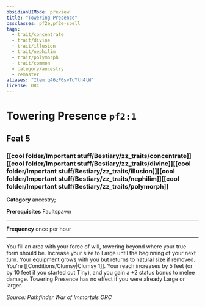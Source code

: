 ```yaml
---
obsidianUIMode: preview
title: "Towering Presence"
cssclasses: pf2e,pf2e-spell
tags:
  - trait/concentrate
  - trait/divine
  - trait/illusion
  - trait/nephilim
  - trait/polymorph
  - trait/common
  - category/ancestry
  - remaster
aliases: "Item.q46zP6svTuYth4tW"
license: ORC
---
```

# Towering Presence `pf2:1`
## Feat 5
### [[cool folder/Important stuff/Bestiary/zz_traits/concentrate]][[cool folder/Important stuff/Bestiary/zz_traits/divine]][[cool folder/Important stuff/Bestiary/zz_traits/illusion]][[cool folder/Important stuff/Bestiary/zz_traits/nephilim]][[cool folder/Important stuff/Bestiary/zz_traits/polymorph]]

**Category** ancestry; 



**Prerequisites** Faultspawn
* * *
**Frequency** once per hour

* * *

You fill an area with your force of will, towering beyond where your true form should be. Increase your size to Large until the beginning of your next turn. Your equipment grows with you but returns to natural size if removed. You're [[Conditions/Clumsy|Clumsy 1]]. Your reach increases by 5 feet (or by 10 feet if you started out Tiny), and you gain a +2 status bonus to melee damage. Towering Presence has no effect if you were already Large or larger.

*Source: Pathfinder War of Immortals*
*ORC*